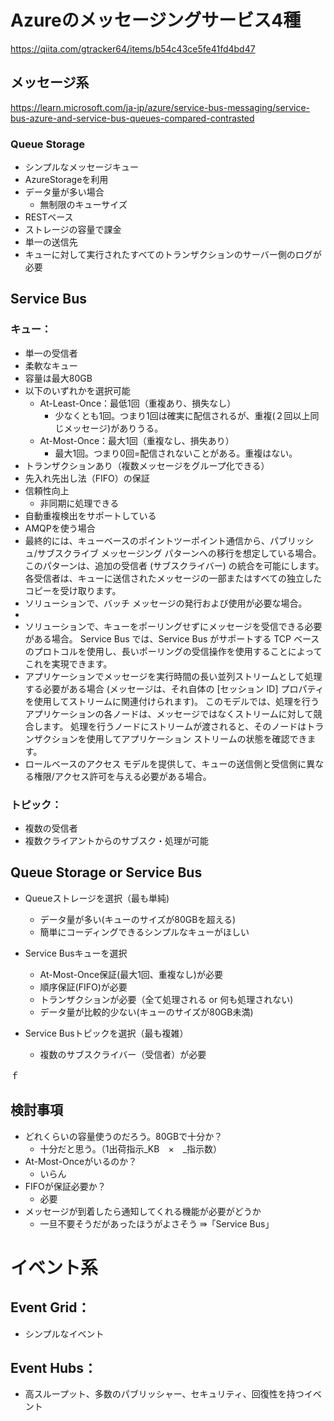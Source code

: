 # Azureのメッセージングサービス4種
https://qiita.com/gtracker64/items/b54c43ce5fe41fd4bd47


## メッセージ系
https://learn.microsoft.com/ja-jp/azure/service-bus-messaging/service-bus-azure-and-service-bus-queues-compared-contrasted

### Queue Storage
- シンプルなメッセージキュー
- AzureStorageを利用
- データ量が多い場合
  - 無制限のキューサイズ
- RESTベース
- ストレージの容量で課金
- 単一の送信先
- キューに対して実行されたすべてのトランザクションのサーバー側のログが必要


## Service Bus
### キュー：
- 単一の受信者
- 柔軟なキュー
- 容量は最大80GB
- 以下のいずれかを選択可能
  - At-Least-Once：最低1回（重複あり、損失なし）
    - 少なくとも1回。つまり1回は確実に配信されるが、重複(２回以上同じメッセージ)がありうる。
  - At-Most-Once：最大1回（重複なし、損失あり）
    - 最大1回。つまり0回=配信されないことがある。重複はない。
- トランザクションあり（複数メッセージをグループ化できる）
- 先入れ先出し法（FIFO）の保証
- 信頼性向上
  - 非同期に処理できる
- 自動重複検出をサポートしている
- AMQPを使う場合
- 最終的には、キューベースのポイントツーポイント通信から、パブリッシュ/サブスクライブ メッセージング パターンへの移行を想定している場合。 このパターンは、追加の受信者 (サブスクライバー) の統合を可能にします。 各受信者は、キューに送信されたメッセージの一部またはすべての独立したコピーを受け取ります。
- ソリューションで、バッチ メッセージの発行および使用が必要な場合。
- 
- ソリューションで、キューをポーリングせずにメッセージを受信できる必要がある場合。 Service Bus では、Service Bus がサポートする TCP ベースのプロトコルを使用し、長いポーリングの受信操作を使用することによってこれを実現できます。
- アプリケーションでメッセージを実行時間の長い並列ストリームとして処理する必要がある場合 (メッセージは、それ自体の [セッション ID] プロパティを使用してストリームに関連付けられます)。 このモデルでは、処理を行うアプリケーションの各ノードは、メッセージではなくストリームに対して競合します。 処理を行うノードにストリームが渡されると、そのノードはトランザクションを使用してアプリケーション ストリームの状態を確認できます。
- ロールベースのアクセス モデルを提供して、キューの送信側と受信側に異なる権限/アクセス許可を与える必要がある場合。


### トピック：
- 複数の受信者
- 複数クライアントからのサブスク・処理が可能

## Queue Storage or Service Bus
- Queueストレージを選択（最も単純)
  - データ量が多い(キューのサイズが80GBを超える)
  - 簡単にコーディングできるシンプルなキューがほしい

- Service Busキューを選択
  - At-Most-Once保証(最大1回、重複なし)が必要
  - 順序保証(FIFO)が必要
  - トランザクションが必要（全て処理される or 何も処理されない)
  - データ量が比較的少ない(キューのサイズが80GB未満)

- Service Busトピックを選択（最も複雑）
  - 複数のサブスクライバー（受信者）が必要


ｆ
## 検討事項
- どれくらいの容量使うのだろう。80GBで十分か？
  - 十分だと思う。（1出荷指示_KB　×　_指示数）
- At-Most-Onceがいるのか？
  - いらん
- FIFOが保証必要か？
  - 必要
- メッセージが到着したら通知してくれる機能が必要がどうか
  - 一旦不要そうだがあったほうがよさそう
⇛「Service Bus」

# イベント系
## Event Grid：
- シンプルなイベント

## Event Hubs：
- 高スループット、多数のパブリッシャー、セキュリティ、回復性を持つイベント

